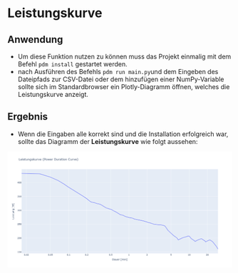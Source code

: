 # Leistungskurve

## Anwendung
- Um diese Funktion nutzen zu können muss das Projekt einmalig mit dem Befehl `pdm install` gestartet werden.
- nach Ausführen des Befehls `pdm run main.py`und dem Eingeben des Dateipfads zur CSV-Datei oder dem hinzufügen einer NumPy-Variable sollte sich im Standardbrowser ein Plotly-Diagramm öffnen, welches die Leistungskurve anzeigt.


## Ergebnis
- Wenn die Eingaben alle korrekt sind und die Installation erfolgreich war, sollte das Diagramm der __Leistungskurve__ wie folgt aussehen:

![Leistungskurve](figures/leistungskurve.png)